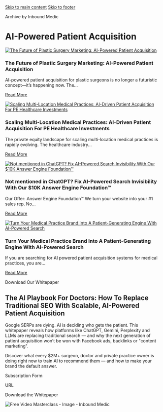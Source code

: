 [Skip to main content](https://www.inboundmedic.com/blog/category/ai-powered-patient-acquisition/#brx-content) [Skip to footer](https://www.inboundmedic.com/blog/category/ai-powered-patient-acquisition/#brx-footer)

Archive by Inbound Medic

# AI-Powered Patient Acquisition

[![The Future of Plastic Surgery Marketing: AI-Powered Patient Acquisition](https://www.inboundmedic.com/wp-content/uploads/2025/03/AI-powered-patient-acquisition-for-plastic-surgeons.avif)](https://www.inboundmedic.com/blog/ai-powered-patient-acquisition-for-plastic-surgeons/)

### The Future of Plastic Surgery Marketing: AI-Powered Patient Acquisition

AI-powered patient acquisition for plastic surgeons is no longer a futuristic concept—it’s happening now. The...

[Read More](https://www.inboundmedic.com/blog/ai-powered-patient-acquisition-for-plastic-surgeons/)

[![Scaling Multi-Location Medical Practices: AI-Driven Patient Acquisition For PE Healthcare Investments](https://www.inboundmedic.com/wp-content/uploads/2025/03/private-equity-healthcare-growth.avif)](https://www.inboundmedic.com/blog/private-equity-healthcare-growth/)

### Scaling Multi-Location Medical Practices: AI-Driven Patient Acquisition For PE Healthcare Investments

The private equity landscape for scaling multi-location medical practices is rapidly evolving. The healthcare industry...

[Read More](https://www.inboundmedic.com/blog/private-equity-healthcare-growth/)

[![Not mentioned in ChatGPT? Fix AI-Powered Search Invisibility With Our $10K Answer Engine Foundation™](https://www.inboundmedic.com/wp-content/uploads/2025/03/ai-powered-technical-seo-for-medical-practices.avif)](https://www.inboundmedic.com/blog/ai-powered-search-optimization-for-medical-websites/)

### Not mentioned in ChatGPT? Fix AI-Powered Search Invisibility With Our $10K Answer Engine Foundation™

Our Offer: Answer Engine Foundation™ We turn your website into your #1 sales rep. No...

[Read More](https://www.inboundmedic.com/blog/ai-powered-search-optimization-for-medical-websites/)

[![Turn Your Medical Practice Brand Into A Patient-Generating Engine With AI-Powered Search](https://www.inboundmedic.com/wp-content/uploads/2025/03/ai-powered-patient-acquisition-for-medical-practices.jpg)](https://www.inboundmedic.com/blog/ai-powered-patient-acquisition-for-medical-practices/)

### Turn Your Medical Practice Brand Into A Patient-Generating Engine With AI-Powered Search

If you are searching for AI powered patient acquisition systems for medical practices, you are...

[Read More](https://www.inboundmedic.com/blog/ai-powered-patient-acquisition-for-medical-practices/)

Download Our Whitepaper

## The AI Playbook For Doctors: How To Replace Traditional SEO With Scalable, AI-Powered Patient Acquisition

Google SERPs are dying. AI is deciding who gets the patient. This whitepaper reveals how platforms like ChatGPT, Gemini, Perplexity and LLMs are replacing traditional search — and why the next generation of patient acquisition won’t be won with Facebook ads, backlinks or "content marketing".

Discover what every $2M+ surgeon, doctor and private practice owner is doing right now to train AI to recommend them — and how to make your brand the default answer.

Subscription Form

URL

Download the Whitepaper

![Free Video Masterclass - Image - Inbound Medic](https://www.inboundmedic.com/wp-content/uploads/2024/12/Free-Video-Masterclass-Image-Inbound-Medic.png)